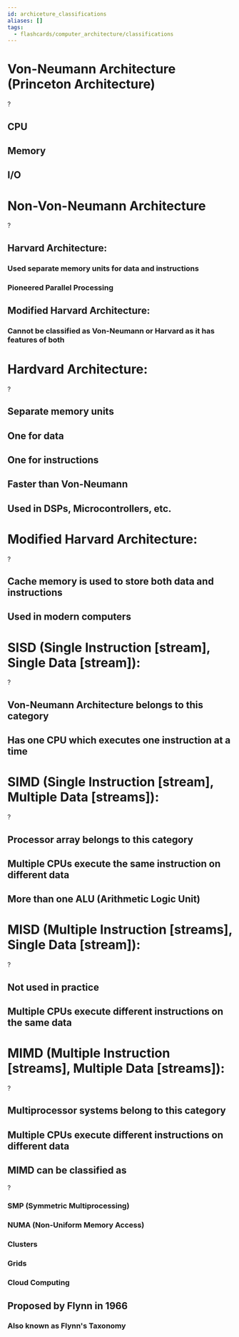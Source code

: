 ```yaml
---
id: archiceture_classifications
aliases: []
tags:
  - flashcards/computer_architecture/classifications
---
```


# Von-Neumann Architecture (Princeton Architecture)
?
## CPU
## Memory
## I/O

# Non-Von-Neumann Architecture
?
## Harvard Architecture:
### Used separate memory units for data and instructions
### Pioneered Parallel Processing
## Modified Harvard Architecture:
### Cannot be classified as Von-Neumann or Harvard as it has features of both

# Hardvard Architecture:
?
## Separate memory units
## One for data
## One for instructions
## Faster than Von-Neumann
## Used in DSPs, Microcontrollers, etc.

# Modified Harvard Architecture:
?
## Cache memory is used to store both data and instructions
## Used in modern computers

# SISD (Single Instruction [stream], Single Data [stream]):
?
## Von-Neumann Architecture belongs to this category
## Has one CPU which executes one instruction at a time

# SIMD (Single Instruction [stream], Multiple Data [streams]):
?
## Processor array belongs to this category
## Multiple CPUs execute the same instruction on different data
## More than one ALU (Arithmetic Logic Unit)

# MISD (Multiple Instruction [streams], Single Data [stream]):
?
## Not used in practice
## Multiple CPUs execute different instructions on the same data

# MIMD (Multiple Instruction [streams], Multiple Data [streams]):
?
## Multiprocessor systems belong to this category
## Multiple CPUs execute different instructions on different data

## MIMD can be classified as
?
### SMP (Symmetric Multiprocessing)
### NUMA (Non-Uniform Memory Access)
### Clusters
### Grids
### Cloud Computing

## Proposed by Flynn in 1966
### Also known as Flynn's Taxonomy
